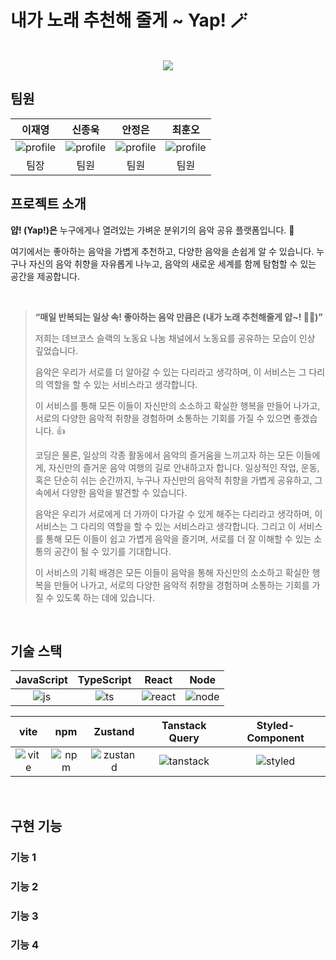 # 내가 노래 추천해 줄게 ~ Yap! 🪄

<p align="center">
  <br>
  <img src="https://res.cloudinary.com/dalxgxu2o/image/upload/v1705463741/Yap%20Assets/%E1%84%89%E1%85%B3%E1%84%8F%E1%85%B3%E1%84%85%E1%85%B5%E1%86%AB%E1%84%89%E1%85%A3%E1%86%BA_2024-01-17_%E1%84%8B%E1%85%A9%E1%84%92%E1%85%AE_12.55.29_yd9qk3.png">
  <br>
</p>

## 팀원

|   이재영   |   신종욱   |   안정은   |   최훈오   |
| :--------: | :--------: | :--------: | :--------: |
| ![profile] | ![profile] | ![profile] | ![profile] |
|    팀장    |    팀원    |    팀원    |    팀원    |

## 프로젝트 소개

<p align="justify">

**얍! (Yap!)은** 누구에게나 열려있는 가벼운 분위기의 음악 공유 플랫폼입니다. 🙌

여기에서는 좋아하는 음악을 가볍게 추천하고, 다양한 음악을 손쉽게 알 수 있습니다.
누구나 자신의 음악 취향을 자유롭게 나누고, 음악의 새로운 세계를 함께 탐험할 수 있는 공간을 제공합니다.

</p>
</br>

<p align="center">

> **“매일 반복되는 일상 속! 좋아하는 음악 만큼은 (내가 노래 추천해줄게 얍~! 🙋‍♂️)”**
>
> 저희는 데브코스 슬랙의 노동요 나눔 채널에서 노동요를 공유하는 모습이 인상 깊었습니다.
>
> 음악은 우리가 서로를 더 알아갈 수 있는 다리라고 생각하며, 이 서비스는 그 다리의 역할을 할 수 있는 서비스라고 생각합니다.
>
> 이 서비스를 통해 모든 이들이 자신만의 소소하고 확실한 행복을 만들어 나가고, 서로의 다양한 음악적 취향을 경험하며 소통하는 기회를 가질 수 있으면 좋겠습니다. 👍
>
> 코딩은 물론, 일상의 각종 활동에서 음악의 즐거움을 느끼고자 하는 모든 이들에게, 자신만의 즐거운 음악 여행의 길로 안내하고자 합니다. 일상적인 작업, 운동, 혹은 단순히 쉬는 순간까지, 누구나 자신만의 음악적 취향을 가볍게 공유하고, 그 속에서 다양한 음악을 발견할 수 있습니다.
>
> 음악은 우리가 서로에게 더 가까이 다가갈 수 있게 해주는 다리라고 생각하며, 이 서비스는 그 다리의 역할을 할 수 있는 서비스라고 생각합니다. 그리고 이 서비스를 통해 모든 이들이 쉽고 가볍게 음악을 즐기며, 서로를 더 잘 이해할 수 있는 소통의 공간이 될 수 있기를 기대합니다.
>
> 이 서비스의 기획 배경은 모든 이들이 음악을 통해 자신만의 소소하고 확실한 행복을 만들어 나가고, 서로의 다양한 음악적 취향을 경험하며 소통하는 기회를 가질 수 있도록 하는 데에 있습니다.

</p>

<br>

## 기술 스택

| JavaScript | TypeScript |  React   |  Node   |
| :--------: | :--------: | :------: | :-----: |
|   ![js]    |   ![ts]    | ![react] | ![node] |

|  vite   |  npm   |  Zustand   | Tanstack Query | Styled-Component |
| :-----: | :----: | :--------: | :------------: | :--------------: |
| ![vite] | ![npm] | ![zustand] |  ![tanstack]   |    ![styled]     |

<br>

## 구현 기능

### 기능 1

### 기능 2

### 기능 3

### 기능 4

<br>

<!-- Stack Icon Refernces -->

[js]: https://res.cloudinary.com/dalxgxu2o/image/upload/v1705465071/Stack%20Logo/Small%20Logo/JavaScript-logo_jtsjt8.png
[ts]: https://res.cloudinary.com/dalxgxu2o/image/upload/v1705465338/Stack%20Logo/Small%20Logo/Typescript_logo_h0m2mf.png
[react]: https://res.cloudinary.com/dalxgxu2o/image/upload/v1705464866/Stack%20Logo/Small%20Logo/React_logo_tvijvb.png
[node]: https://res.cloudinary.com/dalxgxu2o/image/upload/v1705463854/Stack%20Logo/node-Logo_t8axju.png
[vite]: https://res.cloudinary.com/dalxgxu2o/image/upload/v1705465869/Stack%20Logo/Small%20Logo/Vitejs-Logo_zo08zk.png
[npm]: https://res.cloudinary.com/dalxgxu2o/image/upload/v1705465845/Stack%20Logo/Small%20Logo/npm-Logo_phoklj.png
[zustand]: https://res.cloudinary.com/dalxgxu2o/image/upload/v1705464972/Stack%20Logo/Small%20Logo/zustand-Logo_c3u5jr.png
[tanstack]: https://res.cloudinary.com/dalxgxu2o/image/upload/v1705465888/Stack%20Logo/Small%20Logo/React-Query-Logo_j6b4pd.png
[styled]: https://res.cloudinary.com/dalxgxu2o/image/upload/v1705466046/Stack%20Logo/Small%20Logo/styled-components-Logo_cxzwt0.png
[profile]: https://res.cloudinary.com/dalxgxu2o/image/upload/v1703846109/default-User-Profile_yftcy6.jpg
